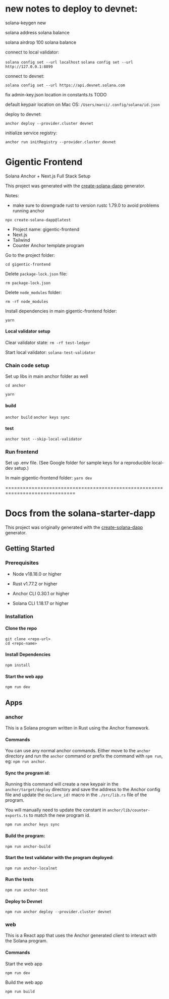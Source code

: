 # new notes to deploy to devnet:

solana-keygen new

solana address
solana balance

solana airdrop 100
solana balance

connect to local validator:

`solana config set --url localhost`
`solana config set --url http://127.0.0.1:8899`

connect to devnet:

`solana config set --url https://api.devnet.solana.com`

fix admin-key.json location in constants.ts TODO

default keypair location on Mac OS:
`/Users/marci/.config/solana/id.json`

deploy to devnet:

`anchor deploy --provider.cluster devnet`

initialize service registry:

`anchor run initRegistry --provider.cluster devnet`

# Gigentic Frontend

Solana Anchor + Next.js Full Stack Setup

This project was generated with the [create-solana-dapp](https://github.com/solana-developers/create-solana-dapp) generator.

Notes:

- make sure to downgrade rust to version rustc 1.79.0 to avoid problems running anchor

`npx create-solana-dapp@latest`

- Project name: gigentic-frontend
- Next.js
- Tailwind
- Counter Anchor template program

Go to the project folder:

`cd gigentic-frontend`

Delete `package-lock.json` file:

`rm package-lock.json`

Delete `node_modules` folder:

`rm -rf node_modules`

Install dependencies in main gigentic-frontend folder:

`yarn`

#### Local validator setup

Clear validator state:
`rm -rf test-ledger`

Start local validator:
`solana-test-validator`

### Chain code setup

Set up libs in main anchor folder as well

`cd anchor`

`yarn`

#### build

`anchor build`
`anchor keys sync`

#### test

`anchor test --skip-local-validator`

### Run frontend

Set up .env file. (See Google folder for sample keys for a reproducible local-dev setup.)

In main gigentic-frontend folder:
`yarn dev`

==============================================================================

# Docs from the solana-starter-dapp

This project was originally generated with the [create-solana-dapp](https://github.com/solana-developers/create-solana-dapp) generator.

## Getting Started

### Prerequisites

- Node v18.18.0 or higher

- Rust v1.77.2 or higher
- Anchor CLI 0.30.1 or higher
- Solana CLI 1.18.17 or higher

### Installation

#### Clone the repo

```shell
git clone <repo-url>
cd <repo-name>
```

#### Install Dependencies

```shell
npm install
```

#### Start the web app

```
npm run dev
```

## Apps

### anchor

This is a Solana program written in Rust using the Anchor framework.

#### Commands

You can use any normal anchor commands. Either move to the `anchor` directory and run the `anchor` command or prefix the command with `npm run`, eg: `npm run anchor`.

#### Sync the program id:

Running this command will create a new keypair in the `anchor/target/deploy` directory and save the address to the Anchor config file and update the `declare_id!` macro in the `./src/lib.rs` file of the program.

You will manually need to update the constant in `anchor/lib/counter-exports.ts` to match the new program id.

```shell
npm run anchor keys sync
```

#### Build the program:

```shell
npm run anchor-build
```

#### Start the test validator with the program deployed:

```shell
npm run anchor-localnet
```

#### Run the tests

```shell
npm run anchor-test
```

#### Deploy to Devnet

```shell
npm run anchor deploy --provider.cluster devnet
```

### web

This is a React app that uses the Anchor generated client to interact with the Solana program.

#### Commands

Start the web app

```shell
npm run dev
```

Build the web app

```shell
npm run build
```

